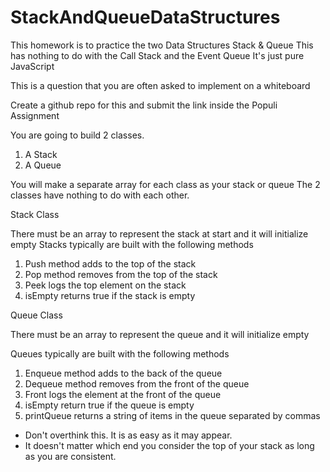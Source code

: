 # StackAndQueueDataStructures

This homework is to practice the two Data Structures Stack & Queue
This has nothing to do with the Call Stack and the Event Queue
It's just pure JavaScript

This is a question that you are often asked to implement on a whiteboard

Create a github repo for this and submit the link inside the Populi Assignment

You are going to build 2 classes.
1. A Stack
2. A Queue

You will make a separate array for each class  as your stack or queue
The 2 classes have nothing to do with each other.


Stack Class

There must be an array to represent the stack at start and it will initialize empty
Stacks typically are built with the following methods
1) Push method adds to the top of the stack
2) Pop method removes from the top of the stack
3) Peek logs the top element on the stack
4) isEmpty returns true if the stack is empty

Queue Class

There must be an array to represent the queue and it will initialize empty

Queues typically are built with the following methods
1) Enqueue method adds to the back of the queue
2) Dequeue method removes from the front of the queue
3) Front logs the element at the front of the queue
4) isEmpty return true if the queue is empty
5) printQueue returns a string of items in the queue separated by commas


- Don't overthink this. It is as easy as it may appear.
- It doesn't matter which end you consider the top of your stack as long as you are consistent.
